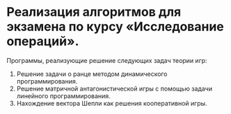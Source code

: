 # Реализация алгоритмов для экзамена по курсу «Исследование операций».
Программы, реализующие решение следующих задач теории игр:
1. Решение задачи о ранце методом динамического программирования.
2. Решение матричной антагонистической игры с помощью задачи линейного программирования.
3. Нахождение вектора Шепли как решения кооперативной игры.
